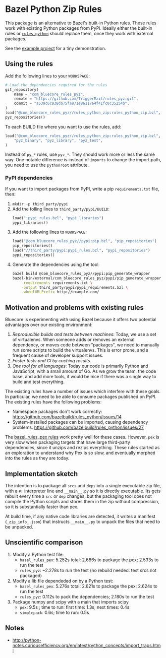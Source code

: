 # Bazel Python Zip Rules

This package is an alternative to Bazel's built-in Python rules. These rules work with existing Python packages from PyPI. Ideally either the built-in rules or [`rules_python`](https://github.com/bazelbuild/rules_python) should replace them, once they work with external packages.

See the [example project](https://github.com/TriggerMail/rules_pyz_example) for a tiny demonstration.


## Using the rules

Add the following lines to your `WORKSPACE`:

```python
# Load the dependencies required for the rules
git_repository(
    name = "com_bluecore_rules_pyz",
    remote = "https://github.com/TriggerMail/rules_pyz.git",
    commit = "a539c6c938db75fa871e8611764f41fc0c35254b",
)
load("@com_bluecore_rules_pyz//rules_python_zip:rules_python_zip.bzl", "pyz_repositories")
pyz_repositories()
```

To each BUILD file where you want to use the rules, add:

```python
load("@com_bluecore_rules_pyz//rules_python_zip:rules_python_zip.bzl",
    "pyz_binary", "pyz_library", "pyz_test",
)
```

Instead of `py_*` rules, use `pyz_*`. They should work more or less the same way. One notable difference is instead of `imports` to change the import path, you need to use the `pythonroot` attribute.


### PyPI dependencies

If you want to import packages from PyPI, write a pip `requirements.txt` file, then:

1. `mkdir -p third_party/pypi`
2. Add the folling lines to `third_party/pypi/BUILD`:
    ```python
    load(":pypi_rules.bzl", "pypi_libraries")
    pypi_libraries()
    ```
3. Add the following lines to `WORKSPACE`:
    ```python
    load("@com_bluecore_rules_pyz//pypi:pip.bzl", "pip_repositories")
    pip_repositories()
    load("//third_party/pypi:pypi_rules.bzl", "pypi_repositories")
    pypi_repositories()
    ```
4. Generate the dependencies using the tool:
    ```bash
    bazel build @com_bluecore_rules_pyz//pypi:pip_generate_wrapper
    bazel-bin/external/com_bluecore_rules_pyz/pypi/pip_generate_wrapper \
        -requirements requirements.txt \
        -output third_party/pypi/pypi_requirements.bzl \
        -wheelURLPrefix http://example.com/
    ```


## Motivation and problems with existing rules

Bluecore is experimenting with using Bazel because it offers two potential advantages over our existing environment:

1. *Reproducible builds and tests between machines*: Today, we use a set of virtualenvs. When someone adds or removes an external dependency, or moves code between "packages", we need to manually run some scripts to build the virtualenvs. This is error prone, and a frequent cause of developer support issues.
2. *Faster tests and CI by caching results*.
3. *One tool for all languages*: Today our code is primarily Python and JavaScript, with a small amount of Go. As we grow the team, the code base, and add more tools, it would be nice if there was a single way to build and test everything.

The existing rules have a number of issues which interfere with these goals. In particular, we need to be able to consume packages published on PyPI. The existing rules have the following problems:


* Namespace packages don't work correctly: https://github.com/bazelbuild/rules_python/issues/14
* System-installed packages can be imported, causing dependency problems: https://github.com/bazelbuild/rules_python/issues/27


The [bazel_rules_pex rules](https://github.com/benley/bazel_rules_pex) work pretty well for these cases. However, `pex` is very slow when packaging targets that have large third-party dependencies, since it unzips and rezips everything. These rules started as an exploration to understand why Pex is so slow, and eventually morphed into the rules as they are today.


## Implementation sketch

The intention is to package all `srcs` and `deps` into a single executable zip file, with a `#!` interpreter line and `__main__.py` so it is directly executable. Its gets rebuilt every time a `src` or `dep` changes, but the packaging tool does not compile the Python scripts and stores them in the zip without compression, so it is substantially faster than pex.

At build time, if any native code libraries are detected, it writes a manifest (`_zip_info_.json`) that instructs `__main__.py` to unpack the files that need to be unpacked.


## Unscientific comparison

1. Modify a Python test file:
   * `bazel_rules_pex`: 5.252s total: 2.686s to package the pex; 2.533s to run the test
   * `rules_pyz`: ~2.278s to run the test (no rebuild needed: test srcs not packaged)
2. Modify a lib file dependeded on by a Python test:
   * `bazel_rules_pex`: 5.276s total: 2.621s to package the pex; 2.624s to run the test
   * `rules_pyz`: 0.112s to pack the dependencies; 2.180s to run the test
3. Package numpy and scipy with a main that imports scipy
   * `pex`: 9.5s ; time to run: first time: 1.3s; next times: 0.4s
   * `simplepack`: 0.6s; time to run: 0.5s



## Notes

* http://python-notes.curiousefficiency.org/en/latest/python_concepts/import_traps.html
